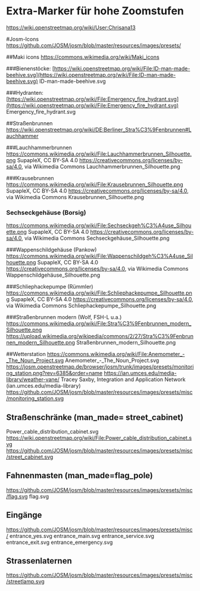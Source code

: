 # Extra-Marker für hohe Zoomstufen
https://wiki.openstreetmap.org/wiki/User:Chrisana13

#Josm-Icons
https://github.com/JOSM/josm/blob/master/resources/images/presets/

##Maki icons
https://commons.wikimedia.org/wiki/Maki_icons

###Bienenstöcke:
[https://wiki.openstreetmap.org/wiki/File:ID-man-made-beehive.svg](https://wiki.openstreetmap.org/wiki/File:ID-man-made-beehive.svg)
ID-man-made-beehive.svg

###Hydranten:
[https://wiki.openstreetmap.org/wiki/File:Emergency_fire_hydrant.svg](https://wiki.openstreetmap.org/wiki/File:Emergency_fire_hydrant.svg)
Emergency_fire_hydrant.svg

##Straßenbrunnen
https://wiki.openstreetmap.org/wiki/DE:Berliner_Stra%C3%9Fenbrunnen#Lauchhammer

###Lauchhammerbrunnen
https://commons.wikimedia.org/wiki/File:Lauchhammerbrunnen_Silhouette.png
SupapleX, CC BY-SA 4.0 <https://creativecommons.org/licenses/by-sa/4.0>, via Wikimedia Commons
Lauchhammerbrunnen_Silhouette.png

###Krausebrunnen
https://commons.wikimedia.org/wiki/File:Krausebrunnen_Silhouette.png
SupapleX, CC BY-SA 4.0 <https://creativecommons.org/licenses/by-sa/4.0>, via Wikimedia Commons
Krausebrunnen_Silhouette.png

### Sechseckgehäuse (Borsig)
https://commons.wikimedia.org/wiki/File:Sechseckgeh%C3%A4use_Silhouette.png
SupapleX, CC BY-SA 4.0 <https://creativecommons.org/licenses/by-sa/4.0>, via Wikimedia Commons
Sechseckgehäuse_Silhouette.png

###Wappenschildgehäuse (Pankow)
https://commons.wikimedia.org/wiki/File:Wappenschildgeh%C3%A4use_Silhouette.png
SupapleX, CC BY-SA 4.0 <https://creativecommons.org/licenses/by-sa/4.0>, via Wikimedia Commons
Wappenschildgehäuse_Silhouette.png

###Schliephackepumpe (Rümmler)
https://commons.wikimedia.org/wiki/File:Schliephackepumpe_Silhouette.png
SupapleX, CC BY-SA 4.0 <https://creativecommons.org/licenses/by-sa/4.0>, via Wikimedia Commons
Schliephackepumpe_Silhouette.png

###Straßenbrunnen modern (Wolf, FSH-L u.a.)
https://commons.wikimedia.org/wiki/File:Stra%C3%9Fenbrunnen_modern_Silhouette.png
https://upload.wikimedia.org/wikipedia/commons/2/27/Stra%C3%9Fenbrunnen_modern_Silhouette.png
Straßenbrunnen_modern_Silhouette.png

##Wetterstation
https://commons.wikimedia.org/wiki/File:Anemometer_-_The_Noun_Project.svg
Anemometer_-_The_Noun_Project.svg
https://josm.openstreetmap.de/browser/josm/trunk/images/presets/monitoring_station.png?rev=6385&order=name
https://ian.umces.edu/media-library/weather-vane/
Tracey Saxby, Integration and Application Network (ian.umces.edu/media-library)
https://github.com/JOSM/josm/blob/master/resources/images/presets/misc/monitoring_station.svg

## Straßenschränke (man_made= street_cabinet)
Power_cable_distribution_cabinet.svg
https://wiki.openstreetmap.org/wiki/File:Power_cable_distribution_cabinet.svg
https://github.com/JOSM/josm/blob/master/resources/images/presets/misc/street_cabinet.svg

## Fahnenmasten (man_made=flag_pole)
https://github.com/JOSM/josm/blob/master/resources/images/presets/misc/flag.svg
flag.svg

## Eingänge
https://github.com/JOSM/josm/blob/master/resources/images/presets/misc/
entrance_yes.svg
entrance_main.svg
entrance_service.svg
entrance_exit.svg
entrance_emergency.svg

## Strassenlaternen
https://github.com/JOSM/josm/blob/master/resources/images/presets/misc/streetlamp.svg

